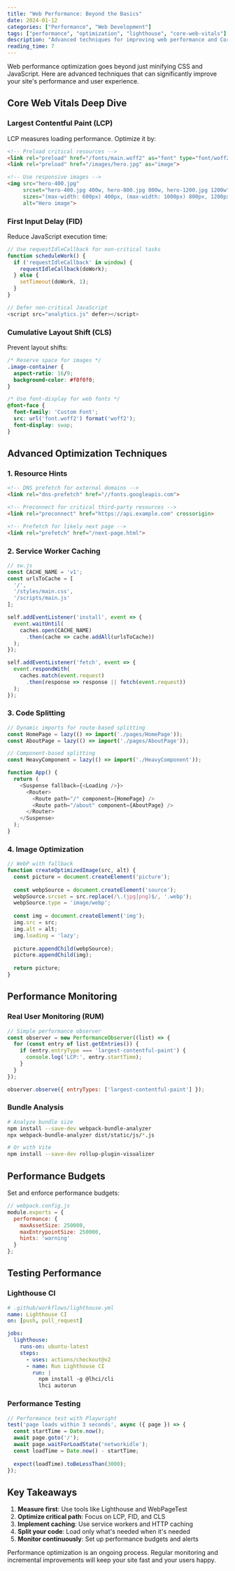 ```yaml
---
title: "Web Performance: Beyond the Basics"
date: 2024-01-12
categories: ["Performance", "Web Development"]
tags: ["performance", "optimization", "lighthouse", "core-web-vitals"]
description: "Advanced techniques for improving web performance and Core Web Vitals scores."
reading_time: 7
---
```


Web performance optimization goes beyond just minifying CSS and JavaScript. Here are advanced techniques that can significantly improve your site's performance and user experience.

## Core Web Vitals Deep Dive

### Largest Contentful Paint (LCP)

LCP measures loading performance. Optimize it by:

```html
<!-- Preload critical resources -->
<link rel="preload" href="/fonts/main.woff2" as="font" type="font/woff2" crossorigin>
<link rel="preload" href="/images/hero.jpg" as="image">

<!-- Use responsive images -->
<img src="hero-400.jpg" 
     srcset="hero-400.jpg 400w, hero-800.jpg 800w, hero-1200.jpg 1200w"
     sizes="(max-width: 600px) 400px, (max-width: 1000px) 800px, 1200px"
     alt="Hero image">
```

### First Input Delay (FID)

Reduce JavaScript execution time:

```javascript
// Use requestIdleCallback for non-critical tasks
function scheduleWork() {
  if ('requestIdleCallback' in window) {
    requestIdleCallback(doWork);
  } else {
    setTimeout(doWork, 1);
  }
}

// Defer non-critical JavaScript
<script src="analytics.js" defer></script>
```

### Cumulative Layout Shift (CLS)

Prevent layout shifts:

```css
/* Reserve space for images */
.image-container {
  aspect-ratio: 16/9;
  background-color: #f0f0f0;
}

/* Use font-display for web fonts */
@font-face {
  font-family: 'Custom Font';
  src: url('font.woff2') format('woff2');
  font-display: swap;
}
```

## Advanced Optimization Techniques

### 1. Resource Hints

```html
<!-- DNS prefetch for external domains -->
<link rel="dns-prefetch" href="//fonts.googleapis.com">

<!-- Preconnect for critical third-party resources -->
<link rel="preconnect" href="https://api.example.com" crossorigin>

<!-- Prefetch for likely next page -->
<link rel="prefetch" href="/next-page.html">
```

### 2. Service Worker Caching

```javascript
// sw.js
const CACHE_NAME = 'v1';
const urlsToCache = [
  '/',
  '/styles/main.css',
  '/scripts/main.js'
];

self.addEventListener('install', event => {
  event.waitUntil(
    caches.open(CACHE_NAME)
      .then(cache => cache.addAll(urlsToCache))
  );
});

self.addEventListener('fetch', event => {
  event.respondWith(
    caches.match(event.request)
      .then(response => response || fetch(event.request))
  );
});
```

### 3. Code Splitting

```javascript
// Dynamic imports for route-based splitting
const HomePage = lazy(() => import('./pages/HomePage'));
const AboutPage = lazy(() => import('./pages/AboutPage'));

// Component-based splitting
const HeavyComponent = lazy(() => import('./HeavyComponent'));

function App() {
  return (
    <Suspense fallback={<Loading />}>
      <Router>
        <Route path="/" component={HomePage} />
        <Route path="/about" component={AboutPage} />
      </Router>
    </Suspense>
  );
}
```

### 4. Image Optimization

```javascript
// WebP with fallback
function createOptimizedImage(src, alt) {
  const picture = document.createElement('picture');
  
  const webpSource = document.createElement('source');
  webpSource.srcset = src.replace(/\.(jpg|png)$/, '.webp');
  webpSource.type = 'image/webp';
  
  const img = document.createElement('img');
  img.src = src;
  img.alt = alt;
  img.loading = 'lazy';
  
  picture.appendChild(webpSource);
  picture.appendChild(img);
  
  return picture;
}
```

## Performance Monitoring

### Real User Monitoring (RUM)

```javascript
// Simple performance observer
const observer = new PerformanceObserver((list) => {
  for (const entry of list.getEntries()) {
    if (entry.entryType === 'largest-contentful-paint') {
      console.log('LCP:', entry.startTime);
    }
  }
});

observer.observe({ entryTypes: ['largest-contentful-paint'] });
```

### Bundle Analysis

```bash
# Analyze bundle size
npm install --save-dev webpack-bundle-analyzer
npx webpack-bundle-analyzer dist/static/js/*.js

# Or with Vite
npm install --save-dev rollup-plugin-visualizer
```

## Performance Budgets

Set and enforce performance budgets:

```javascript
// webpack.config.js
module.exports = {
  performance: {
    maxAssetSize: 250000,
    maxEntrypointSize: 250000,
    hints: 'warning'
  }
};
```

## Testing Performance

### Lighthouse CI

```yaml
# .github/workflows/lighthouse.yml
name: Lighthouse CI
on: [push, pull_request]

jobs:
  lighthouse:
    runs-on: ubuntu-latest
    steps:
      - uses: actions/checkout@v2
      - name: Run Lighthouse CI
        run: |
          npm install -g @lhci/cli
          lhci autorun
```

### Performance Testing

```javascript
// Performance test with Playwright
test('page loads within 3 seconds', async ({ page }) => {
  const startTime = Date.now();
  await page.goto('/');
  await page.waitForLoadState('networkidle');
  const loadTime = Date.now() - startTime;
  
  expect(loadTime).toBeLessThan(3000);
});
```

## Key Takeaways

1. **Measure first**: Use tools like Lighthouse and WebPageTest
2. **Optimize critical path**: Focus on LCP, FID, and CLS
3. **Implement caching**: Use service workers and HTTP caching
4. **Split your code**: Load only what's needed when it's needed
5. **Monitor continuously**: Set up performance budgets and alerts

Performance optimization is an ongoing process. Regular monitoring and incremental improvements will keep your site fast and your users happy.

